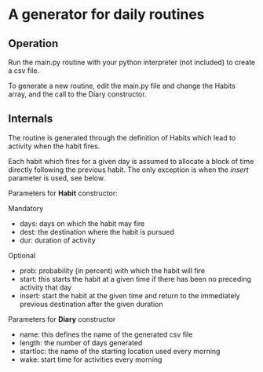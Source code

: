 A generator for daily routines
==============================

Operation
---------

Run the main.py routine with your python interpreter (not included) to create a csv file.

To generate a new routine, edit the main.py file and change the Habits array, and the call to the 
Diary constructor. 


Internals
---------
The routine is generated through the definition of Habits which lead to activity when the habit fires.

Each habit which fires for a given day is assumed to allocate a block of time directly following 
the previous habit. The only exception is when the *insert* parameter is used, see below.

Parameters for **Habit** constructor:

Mandatory 
* days: days on which the habit may fire
* dest: the destination where the habit is pursued
* dur: duration of activity

Optional
* prob: probability (in percent) with which the habit will fire
* start: this starts the habit at a given time if there has been no preceding activity that day
* insert: start the habit at the given time and return to the immediately previous destination after the given duration

Parameters for **Diary** constructor

* name: this defines the name of the generated csv file 
* length: the number of days generated
* startloc: the name of the starting location used every morning
* wake: start time for activities every morning